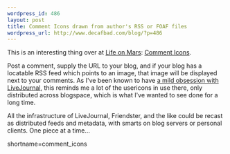 ```yaml
--- 
wordpress_id: 486
layout: post
title: Comment Icons drawn from author's RSS or FOAF files
wordpress_url: http://www.decafbad.com/blog/?p=486
---
```

<p>
This is an interesting thing over at
<a href="http://kasei.evilfunhouse.com/blog/">Life on Mars</a>:
<a href="http://kasei.evilfunhouse.com/blog/archives/2003/09/30/icons">Comment Icons</a>.
</p>
<p>
Post a comment, supply the URL to your blog, and if your
blog has a locatable RSS feed which points to an image,
that image will be displayed next to your comments.  As I've
been known to have <a href="http://www.decafbad.com/blog.cgi/?q=livejournal">a mild obsession with LiveJournal</a>, this reminds
me a lot of the usericons in use there, only distributed
across blogspace, which is what I've wanted to see done for a
long time.
</p>
<p>
All the infrastructure of LiveJournal,
Friendster, and the like could be recast as distributed
feeds and metadata, with smarts on blog servers or
personal clients.  One piece at a time...
</p>
<!--more-->
shortname=comment_icons
